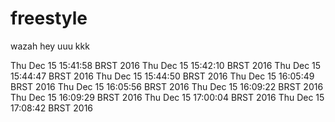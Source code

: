 # freestyle
wazah
hey
uuu
kkk


Thu Dec 15 15:41:58 BRST 2016
Thu Dec 15 15:42:10 BRST 2016
Thu Dec 15 15:44:47 BRST 2016
Thu Dec 15 15:44:50 BRST 2016
Thu Dec 15 16:05:49 BRST 2016
Thu Dec 15 16:05:56 BRST 2016
Thu Dec 15 16:09:22 BRST 2016
Thu Dec 15 16:09:29 BRST 2016
Thu Dec 15 17:00:04 BRST 2016
Thu Dec 15 17:08:42 BRST 2016
